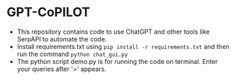 # GPT-CoPILOT

- This repository contains code to use ChatGPT and other tools like SerpAPI to automate the code. 
- Install requirements.txt using 
`pip install -r requirements.txt` 
and then run the command 
`python chat_gui.py`
- The python script demo.py is for running the code on terminal. Enter your queries after '>' appears.
